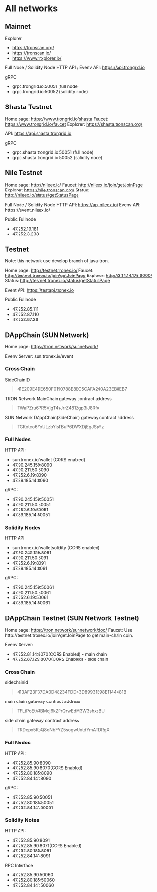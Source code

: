 # All networks

## Mainnet

Explorer
- https://tronscan.org/
- https://tronscan.io/
- https://www.trxplorer.io/

Full Node / Solidity Node HTTP API / Evenv API: https://api.trongrid.io

gRPC
- grpc.trongrid.io:50051 (full node)
- grpc.trongrid.io:50052 (solidity node)

## Shasta Testnet

Home page: https://www.trongrid.io/shasta
Faucet: https://www.trongrid.io/faucet
Explorer: https://shasta.tronscan.org/

API: https://api.shasta.trongrid.io

gRPC
- grpc.shasta.trongrid.io:50051 (full node)
- grpc.shasta.trongrid.io:50052 (solidity node)

## Nile Testnet

Home page: http://nileex.io/
Faucet: http://nileex.io/join/getJoinPage
Explorer: https://nile.tronscan.org/
Status: http://nileex.io/status/getStatusPage

Full Node / Solidity Node HTTP API: https://api.nileex.io/
Evenv API: https://event.nileex.io/

Public Fullnode
- 47.252.19.181
- 47.252.3.238

## Testnet

Note: this network use develop branch of java-tron.

Home page: http://testnet.tronex.io/
Faucet: http://testnet.tronex.io/join/getJoinPage
Explorer: http://3.14.14.175:9000/
Status: http://testnet.tronex.io/status/getStatusPage

Event API: https://testapi.tronex.io

Public Fullnode
- 47.252.85.111
- 47.252.87.110
- 47.252.87.28

## DAppChain (SUN Network)

Home page: https://tron.network/sunnetwork/

Evenv Server: sun.tronex.io/event

### Cross Chain

SideChainID
> 41E209E4DE650F0150788E8EC5CAFA240A23EB8EB7

TRON Network MainChain gateway contract address
> TWaPZru6PR5VjgT4sJrrZ481Zgp3iJ8Rfo

SUN Network DAppChain(SideChain) gateway contract address
> TGKotco6YoULzbYisTBuP6DWXDjEgJSpYz

### Full Nodes

HTTP API:
- sun.tronex.io/wallet (CORS enabled)
- 47.90.245.159:8090
- 47.90.211.50:8090
- 47.252.6.19:8090
- 47.89.185.14:8090

gRPC:
- 47.90.245.159:50051
- 47.90.211.50:50051
- 47.252.6.19:50051
- 47.89.185.14:50051

### Solidity Nodes

HTTP API
- sun.tronex.io/walletsolidity (CORS enabled)
- 47.90.245.159:8091
- 47.90.211.50:8091
- 47.252.6.19:8091
- 47.89.185.14:8091

gRPC:
- 47.90.245.159:50061
- 47.90.211.50:50061
- 47.252.6.19:50061
- 47.89.185.14:50061

## DAppChain Testnet (SUN Network Testnet)

Home page: https://tron.network/sunnetwork/doc/
Faucet: Use http://testnet.tronex.io/join/getJoinPage to get main-chain coin.

Evenv Server:
- 47.252.81.14:8070(CORS Enabled) - main chain
- 47.252.87.129:8070(CORS Enabled) - side chain

### Cross Chain

sidechainid
> 413AF23F37DA0D48234FDD43D89931E98E1144481B

main chain gateway contract address
> TFLtPoEtVJBMcj6kZPrQrwEdM3W3shxsBU

side chain gateway contract address
> TRDepx5KoQ8oNbFVZ5sogwUxtdYmATDRgX

### Full Nodes

HTTP API:
- 47.252.85.90:8090
- 47.252.85.90:8070(CORS Enabled)
- 47.252.80.185:8090
- 47.252.84.141:8090

gRPC:
- 47.252.85.90:50051
- 47.252.80.185:50051
- 47.252.84.141:50051

### Solidity Notes

HTTP API:
- 47.252.85.90:8091
- 47.252.85.90:8071(CORS Enabled)
- 47.252.80.185:8091
- 47.252.84.141:8091

RPC Interface
- 47.252.85.90:50060
- 47.252.80.185:50060
- 47.252.84.141:50060
